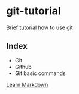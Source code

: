 # git-tutorial
Brief tutorial how to use git

## Index
* Git
* Github
* Git basic commands

[Learn Markdown](https://commonmark.org/help/)
